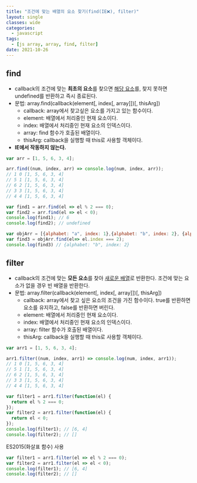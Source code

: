 ```yaml
---
title: "조건에 맞는 배열의 요소 찾기(find(IE❌), filter)"
layout: single
classes: wide
categories:
  - javascript
tags:
  - [js array, array, find, filter]
date: 2021-10-26
---
```


## find
* callback의 조건에 맞는 **최초의 요소**를 찾으면 <u>해당 요소</u>를, 찾지 못하면 undefined를 반환하고 즉시 종료된다.
* 문법: array.find(callback(element[, index[, array]])[, thisArg])
  * callback: array에서 찾고싶은 요소를 가지고 있는 함수이다.
  * element: 배열에서 처리중인 현재 요소이다.
  * index: 배열에서 처리중인 현재 요소의 인덱스이다.
  * array: find 함수가 호출된 배열이다.
  * thisArg: callback을 실행할 때 this로 사용할 객체이다.
* **IE에서 작동하지 않는다.**

```javascript
var arr = [1, 5, 6, 3, 4];

arr.find((num, index, arr) => console.log(num, index, arr));
// 1 0 [1, 5, 6, 3, 4]
// 5 1 [1, 5, 6, 3, 4]
// 6 2 [1, 5, 6, 3, 4]
// 3 3 [1, 5, 6, 3, 4]
// 4 4 [1, 5, 6, 3, 4]

var find1 = arr.find(el => el % 2 === 0);
var find2 = arr.find(el => el < 0);
console.log(find1); // 6
console.log(find2); // undefined

var objArr = [{alphabet: "a", index: 1},{alphabet: "b", index: 2}, {alphabet: "c", index: 3}];
var find3 = objArr.find(el=> el.index === 2);
console.log(find3) // {alphabet: "b", index: 2}
```

## filter
* callback의 조건에 맞는 **모든 요소**를 찾아 <u>새로운 배열</u>로 반환한다. 조건에 맞는 요소가 없을 경우 빈 배열을 반환한다.
* 문법: array.filter(callback(element[, index[, array]])[, thisArg])
  * callback: array에서 찾고 싶은 요소의 조건을 가진 함수이다. true를 반환하면 요소를 유지하고, false를 반환하면 버린다.
  * element: 배열에서 처리중인 현재 요소이다.
  * index: 배열에서 처리중인 현재 요소의 인덱스이다.
  * array: filter 함수가 호출된 배열이다.
  * thisArg: callback을 실행할 때 this로 사용할 객체이다. 

```javascript
var arr1 = [1, 5, 6, 3, 4];

arr1.filter((num, index, arr1) => console.log(num, index, arr1));
// 1 0 [1, 5, 6, 3, 4]
// 5 1 [1, 5, 6, 3, 4]
// 6 2 [1, 5, 6, 3, 4]
// 3 3 [1, 5, 6, 3, 4]
// 4 4 [1, 5, 6, 3, 4]

var filter1 = arr1.filter(function(el) {
  return el % 2 === 0;
});
var filter2 = arr1.filter(function(el) {
  return el < 0;
});
console.log(filter1); // [6, 4]
console.log(filter2); // []
```
  
ES2015(화살표 함수) 사용
```javascript
var filter1 = arr1.filter(el => el % 2 === 0);
var filter2 = arr1.filter(el => el < 0);
console.log(filter1); // [6, 4]
console.log(filter2); // []
```